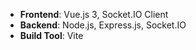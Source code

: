- **Frontend**: Vue.js 3, Socket.IO Client
- **Backend**: Node.js, Express.js, Socket.IO
- **Build Tool**: Vite